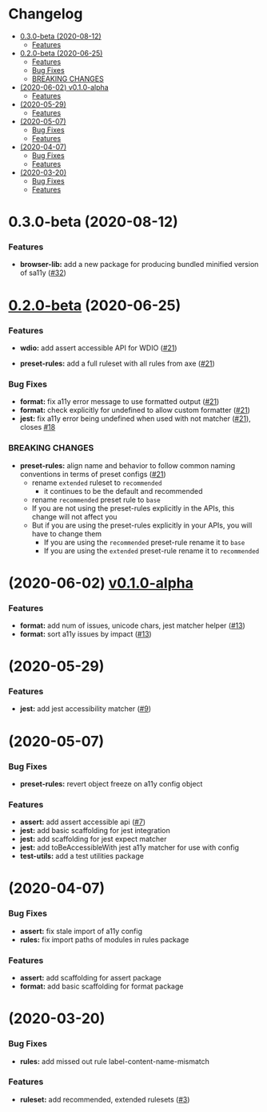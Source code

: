 # Changelog

<!-- START doctoc generated TOC please keep comment here to allow auto update -->
<!-- DON'T EDIT THIS SECTION, INSTEAD RE-RUN doctoc TO UPDATE -->


- [0.3.0-beta (2020-08-12)](#030-beta-2020-08-12)
    - [Features](#features)
- [0.2.0-beta (2020-06-25)](#020-beta-2020-06-25)
    - [Features](#features-1)
    - [Bug Fixes](#bug-fixes)
    - [BREAKING CHANGES](#breaking-changes)
- [(2020-06-02) v0.1.0-alpha](#2020-06-02-v010-alpha)
    - [Features](#features-2)
- [(2020-05-29)](#2020-05-29)
    - [Features](#features-3)
- [(2020-05-07)](#2020-05-07)
    - [Bug Fixes](#bug-fixes-1)
    - [Features](#features-4)
- [(2020-04-07)](#2020-04-07)
    - [Bug Fixes](#bug-fixes-2)
    - [Features](#features-5)
- [(2020-03-20)](#2020-03-20)
    - [Bug Fixes](#bug-fixes-3)
    - [Features](#features-6)

<!-- END doctoc generated TOC please keep comment here to allow auto update -->

# 0.3.0-beta (2020-08-12)

### Features

-   **browser-lib:** add a new package for producing bundled minified version of sa11y ([#32](https://github.com/salesforce/sa11y/pull/32))

# [0.2.0-beta](https://github.com/salesforce/sa11y/releases/tag/v0.2.0-beta) (2020-06-25)

### Features

-   **wdio:** add assert accessible API for WDIO ([#21](https://github.com/salesforce/sa11y/pull/21))

*   **preset-rules:** add a full ruleset with all rules from axe ([#21](https://github.com/salesforce/sa11y/pull/21))

### Bug Fixes

-   **format:** fix a11y error message to use formatted output ([#21](https://github.com/salesforce/sa11y/pull/21))
-   **format:** check explicitly for undefined to allow custom formatter ([#21](https://github.com/salesforce/sa11y/pull/21))
-   **jest:** fix a11y error being undefined when used with not matcher ([#21](https://github.com/salesforce/sa11y/pull/21)), closes [#18](https://github.com/salesforce/sa11y/issues/18)

### BREAKING CHANGES

-   **preset-rules:** align name and behavior to follow common naming conventions in terms of preset configs ([#21](https://github.com/salesforce/sa11y/pull/21))
    -   rename `extended` ruleset to `recommended`
        -   it continues to be the default and recommended
    -   rename `recommended` preset rule to `base`
    -   If you are not using the preset-rules explicitly in the APIs, this change will not affect you
    -   But if you are using the preset-rules explicitly in your APIs, you will have to change them
        -   If you are using the `recommended` preset-rule rename it to `base`
        -   If you are using the `extended` preset-rule rename it to `recommended`

# (2020-06-02) [v0.1.0-alpha](https://github.com/salesforce/sa11y/releases/tag/v0.1.0-alpha)

### Features

-   **format:** add num of issues, unicode chars, jest matcher helper ([#13](https://github.com/salesforce/sa11y/pull/13))
-   **format:** sort a11y issues by impact ([#13](https://github.com/salesforce/sa11y/pull/13))

# (2020-05-29)

### Features

-   **jest:** add jest accessibility matcher ([#9](https://github.com/salesforce/sa11y/issues/9))

# (2020-05-07)

### Bug Fixes

-   **preset-rules:** revert object freeze on a11y config object

### Features

-   **assert:** add assert accessible api ([#7](https://github.com/salesforce/sa11y/issues/7))
-   **jest:** add basic scaffolding for jest integration
-   **jest:** add scaffolding for jest expect matcher
-   **jest:** add toBeAccessibleWith jest a11y matcher for use with config
-   **test-utils:** add a test utilities package

# (2020-04-07)

### Bug Fixes

-   **assert:** fix stale import of a11y config
-   **rules:** fix import paths of modules in rules package

### Features

-   **assert:** add scaffolding for assert package
-   **format:** add basic scaffolding for format package

# (2020-03-20)

### Bug Fixes

-   **rules:** add missed out rule label-content-name-mismatch

### Features

-   **ruleset:** add recommended, extended rulesets ([#3](https://github.com/salesforce/sa11y/pull/3))
